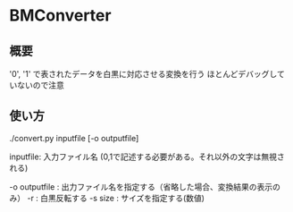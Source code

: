 # BMConverter
## 概要
'0', '1' で表されたデータを白黒に対応させる変換を行う
ほとんどデバッグしていないので注意

## 使い方
./convert.py inputfile [-o outputfile]

inputfile: 入力ファイル名 (0,1で記述する必要がある。それ以外の文字は無視される)

-o outputfile : 出力ファイル名を指定する（省略した場合、変換結果の表示のみ）
-r            : 白黒反転する
-s size       : サイズを指定する(数値)
